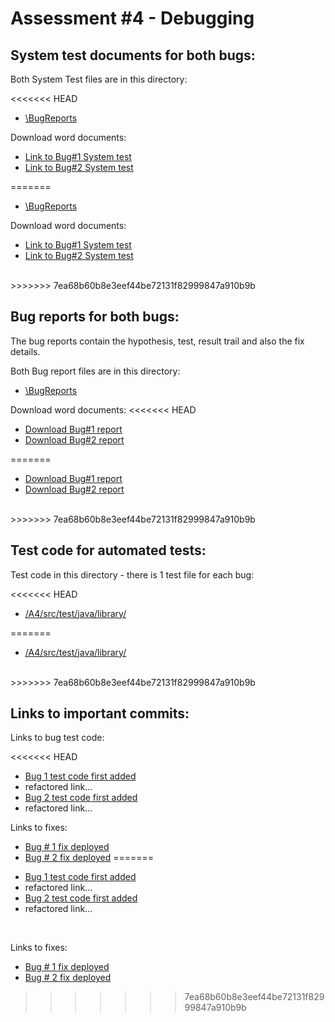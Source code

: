 # Assessment #4 - Debugging


## System test documents for both bugs:
Both System Test files are in this directory:
</br>

<<<<<<< HEAD
- <a href="https://github.com/tysau/A4debugging/tree/main/BugReports" target="_blank">\BugReports</a> 
   
Download word documents:
- <a href="https://github.com/tysau/A4debugging/raw/main/BugReports/Bug1SystemTest.docx" target="_blank">Link to Bug#1 System test</a>
- <a href="https://github.com/tysau/A4debugging/raw/main/BugReports/Bug2SystemTest.docx" target="_blank">Link to Bug#2 System test</a>    

=======
- <a href="https://github.com/tysau/A4debugging/tree/main/BugReports">\BugReports</a> 
   
Download word documents:
- <a href="https://github.com/tysau/A4debugging/raw/main/BugReports/Bug1SystemTest.docx">Link to Bug#1 System test</a>
- <a href="https://github.com/tysau/A4debugging/raw/main/BugReports/Bug2SystemTest.docx">Link to Bug#2 System test</a>    

</br>
>>>>>>> 7ea68b60b8e3eef44be72131f82999847a910b9b

## Bug reports for both bugs:
<p>The bug reports contain the hypothesis, test, result trail and also the fix details.</p>

Both Bug report files are in this directory:
    
- <a href="https://github.com/tysau/A4debugging/tree/main/BugReports">\BugReports</a>  

Download word documents:
<<<<<<< HEAD
- <a href="https://github.com/tysau/A4debugging/raw/main/BugReports/Bug1%20A4%20Bug%20Report.docx" target="_blank">Download Bug#1 report</a>
- <a href="https://github.com/tysau/A4debugging/raw/main/BugReports/Bug2%20A4%20Bug%20Report.docx" target="_blank">Download Bug#2 report</a> 

=======
- <a href="https://github.com/tysau/A4debugging/raw/main/BugReports/Bug1%20A4%20Bug%20Report.docx">Download Bug#1 report</a>
- <a href="https://github.com/tysau/A4debugging/raw/main/BugReports/Bug2%20A4%20Bug%20Report.docx">Download Bug#2 report</a> 

</br>
>>>>>>> 7ea68b60b8e3eef44be72131f82999847a910b9b

## Test code for automated tests:

Test code in this directory - there is 1 test file for each bug:

<<<<<<< HEAD
- <a href="https://github.com/tysau/A4debugging/tree/main/A4/src/test/java/library" target="_blank">/A4/src/test/java/library/</a> 

=======
- <a href="https://github.com/tysau/A4debugging/tree/main/A4/src/test/java/library" target="blank">/A4/src/test/java/library/</a> 

</br>
>>>>>>> 7ea68b60b8e3eef44be72131f82999847a910b9b

## Links to important commits:
Links to bug test code:

<<<<<<< HEAD
- <a href="https://github.com/tysau/A4debugging/commit/3d4fa4ee8c0c8c17fd68b2601ce3b87fc819b656#diff-947e6dafc4b33467863c1f4612b1285ace7aeeb574fe08144d085df960decd31" target="_blank">Bug 1 test code first added</a>
-  refactored link...
-  <a href="https://github.com/tysau/A4debugging/commit/a4687e2211363de3689cf4d4df1929fe4cd5cd54" target="_blank">Bug 2 test code first added</a>
-  refactored link...

Links to fixes:

*  <a href="https://github.com/tysau/A4debugging/commit/e31d5f11f29809e9abfa33d5e66d05e91b363a5c" target="_blank">Bug # 1 fix deployed</a>   
* <a href="https://github.com/tysau/A4debugging/commit/96894c247b36bfb93abcc4a75355a1cc0802b15c" target="_blank">Bug # 2 fix deployed</a>
=======
- <a href="https://github.com/tysau/A4debugging/commit/3d4fa4ee8c0c8c17fd68b2601ce3b87fc819b656#diff-947e6dafc4b33467863c1f4612b1285ace7aeeb574fe08144d085df960decd31">Bug 1 test code first added</a>
-  refactored link...
-  <a href="https://github.com/tysau/A4debugging/commit/a4687e2211363de3689cf4d4df1929fe4cd5cd54">Bug 2 test code first added</a>
-  refactored link...
</br>

Links to fixes:

*  <a href="https://github.com/tysau/A4debugging/commit/e31d5f11f29809e9abfa33d5e66d05e91b363a5c">Bug # 1 fix deployed</a>   
* <a href="https://github.com/tysau/A4debugging/commit/96894c247b36bfb93abcc4a75355a1cc0802b15c">Bug # 2 fix deployed</a>
>>>>>>> 7ea68b60b8e3eef44be72131f82999847a910b9b
  
    
    

